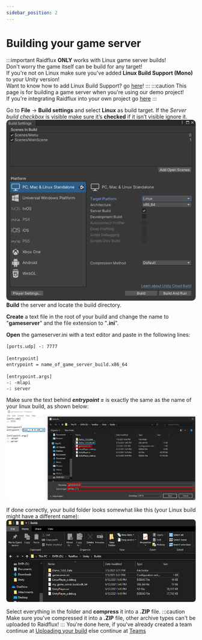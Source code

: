 ```yaml
---
sidebar_position: 2
---
```


# Building your game server 

:::important
Raidflux **ONLY** works with Linux game server builds!  
Don't worry the game itself can be build for any target!   
If you're not on Linux make sure you've added **Linux Build Support (Mono)** to your Unity version!  
Want to know how to add Linux Build Support? go [here](../preparing-unity.md)!
:::
:::caution
This page is for building a game server when you're using our demo project!  
If you're integrating Raidflux into your own project go [here](../integrate/building-game-server-integrate)
:::

Go to **File** -> **Build settings** and select **Linux** as build target.
If the *Server build checkbox* is visible make sure it’s **checked** if it isn’t visible ignore it.  
![build-target-linux](./assets/build-target-linux.png)  
**Build** the server and locate the build directory.  

**Create** a text file in the root of your build and change the name to "**gameserver**" and the file extension to "**.ini**".  

**Open** the gameserver.ini with a text editor and paste in the following lines:
```
[ports.udp] -: 7777

[entrypoint]
entrypoint = name_of_game_server_build.x86_64

[entrypoint.args]
-: -mlapi
-: server
```

Make sure the text behind ***entrypoint =*** is exactly the same as the name of your linux build, as shown below:
![gameserver-save](./assets/gameserver-ini.png)  

If done correctly, your build folder looks somewhat like this (your Linux build might have a different name):
![build-folder](./assets/build-folder.png)  

Select everything in the folder and **compress** it into a **.ZIP** file.
:::caution
Make sure you've compressed it into a **.ZIP** file, other archive types can't be uploaded to Raidflux!
:::
You're done here, if you've already created a team continue at [Uploading your build](./../../raidflux-console/builds#uploading-your-build) else continue at [Teams](./../../raidflux-console/teams)